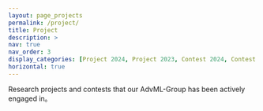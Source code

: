 ```yaml
---
layout: page_projects
permalink: /project/
title: Project
description: >
nav: true
nav_order: 3
display_categories: [Project 2024, Project 2023, Contest 2024, Contest 2023]
horizontal: true
---
```


Research projects and contests that our AdvML-Group has been actively engaged in。
